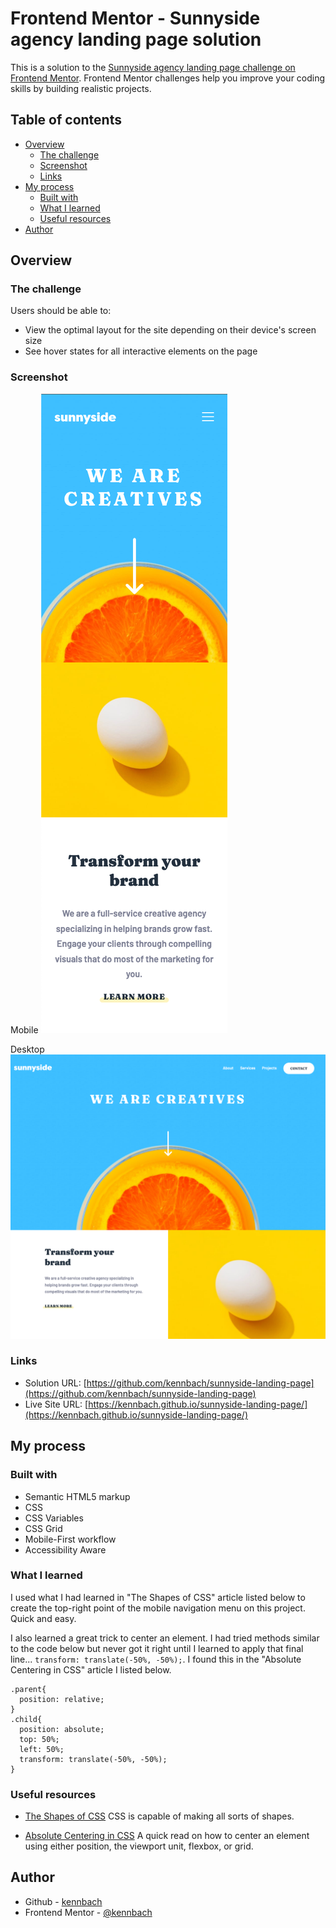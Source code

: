 # Frontend Mentor - Sunnyside agency landing page solution

This is a solution to the [Sunnyside agency landing page challenge on Frontend Mentor](https://www.frontendmentor.io/challenges/sunnyside-agency-landing-page-7yVs3B6ef). Frontend Mentor challenges help you improve your coding skills by building realistic projects.

## Table of contents

- [Overview](#overview)
  - [The challenge](#the-challenge)
  - [Screenshot](#screenshot)
  - [Links](#links)
- [My process](#my-process)
  - [Built with](#built-with)
  - [What I learned](#what-i-learned)
  - [Useful resources](#useful-resources)
- [Author](#author)

## Overview

### The challenge

Users should be able to:

- View the optimal layout for the site depending on their device's screen size
- See hover states for all interactive elements on the page

### Screenshot

Mobile
![](screenshot-mobile.png)

Desktop
![](screenshot-desktop.png)

### Links

- Solution URL: [https://github.com/kennbach/sunnyside-landing-page](https://github.com/kennbach/sunnyside-landing-page)
- Live Site URL: [https://kennbach.github.io/sunnyside-landing-page/](https://kennbach.github.io/sunnyside-landing-page/)

## My process

### Built with

- Semantic HTML5 markup
- CSS
- CSS Variables
- CSS Grid
- Mobile-First workflow
- Accessibility Aware

### What I learned

I used what I had learned in "The Shapes of CSS" article listed below to create the top-right point of the mobile navigation menu on this project. Quick and easy.

I also learned a great trick to center an element. I had tried methods similar to the code below but never got it right until I learned to apply that final line... `transform: translate(-50%, -50%);`. I found this in the "Absolute Centering in CSS" article I listed below.

```
.parent{
  position: relative;
}
.child{
  position: absolute;
  top: 50%;
  left: 50%;
  transform: translate(-50%, -50%);
}
```

### Useful resources

- [The Shapes of CSS](https://css-tricks.com/the-shapes-of-css/#aa-triangle-bottom-right-shape) CSS is capable of making all sorts of shapes.

- [Absolute Centering in CSS](https://medium.com/front-end-weekly/absolute-centering-in-css-ea3a9d0ad72e) A quick read on how to center an element using either position, the viewport unit, flexbox, or grid.

## Author

- Github - [kennbach](https://github.com/kennbach)
- Frontend Mentor - [@kennbach](https://www.frontendmentor.io/profile/kennbach)
